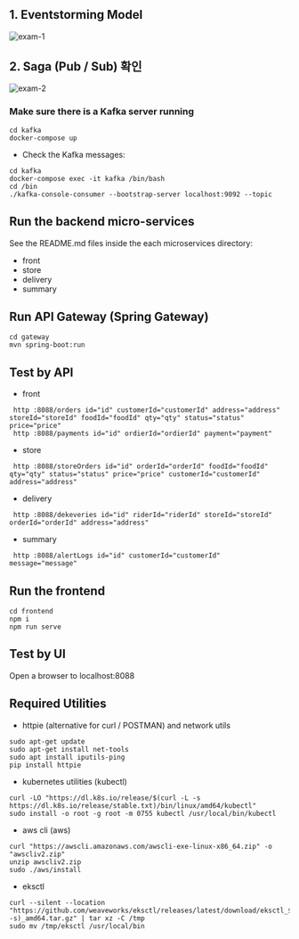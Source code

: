 # 

## 1. Eventstorming Model
![exam-1](https://github.com/hossun/food-delivery-exam/assets/8733715/eae04f1e-55d9-4596-b197-c6cf24fcf5a7)

## 2. Saga (Pub / Sub) 확인
![exam-2](https://github.com/hossun/food-delivery-exam/assets/8733715/0f2b34be-6844-4086-9719-c75f6c12d2a4)




### Make sure there is a Kafka server running
```
cd kafka
docker-compose up
```
- Check the Kafka messages:
```
cd kafka
docker-compose exec -it kafka /bin/bash
cd /bin
./kafka-console-consumer --bootstrap-server localhost:9092 --topic
```

## Run the backend micro-services
See the README.md files inside the each microservices directory:

- front
- store
- delivery
- summary


## Run API Gateway (Spring Gateway)
```
cd gateway
mvn spring-boot:run
```

## Test by API
- front
```
 http :8088/orders id="id" customerId="customerId" address="address" storeId="storeId" foodId="foodId" qty="qty" status="status" price="price" 
 http :8088/payments id="id" ordierId="ordierId" payment="payment" 
```
- store
```
 http :8088/storeOrders id="id" orderId="orderId" foodId="foodId" qty="qty" status="status" price="price" customerId="customerId" address="address" 
```
- delivery
```
 http :8088/dekeveries id="id" riderId="riderId" storeId="storeId" orderId="orderId" address="address" 
```
- summary
```
 http :8088/alertLogs id="id" customerId="customerId" message="message" 
```


## Run the frontend
```
cd frontend
npm i
npm run serve
```

## Test by UI
Open a browser to localhost:8088

## Required Utilities

- httpie (alternative for curl / POSTMAN) and network utils
```
sudo apt-get update
sudo apt-get install net-tools
sudo apt install iputils-ping
pip install httpie
```

- kubernetes utilities (kubectl)
```
curl -LO "https://dl.k8s.io/release/$(curl -L -s https://dl.k8s.io/release/stable.txt)/bin/linux/amd64/kubectl"
sudo install -o root -g root -m 0755 kubectl /usr/local/bin/kubectl
```

- aws cli (aws)
```
curl "https://awscli.amazonaws.com/awscli-exe-linux-x86_64.zip" -o "awscliv2.zip"
unzip awscliv2.zip
sudo ./aws/install
```

- eksctl 
```
curl --silent --location "https://github.com/weaveworks/eksctl/releases/latest/download/eksctl_$(uname -s)_amd64.tar.gz" | tar xz -C /tmp
sudo mv /tmp/eksctl /usr/local/bin
```

